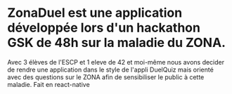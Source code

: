 # ZonaDuel est une application développée lors d'un hackathon GSK de 48h sur la maladie du ZONA. 
Avec 3 élèves de l'ESCP et 1 eleve de 42 et moi-même nous avons decider de rendre une application dans le style de l'appli DuelQuiz mais orienté avec des questions sur le ZONA afin de sensibiliser le public à cette maladie.
Fait en react-native
